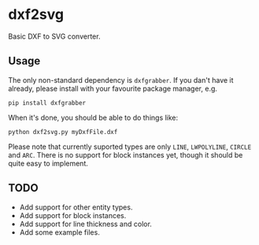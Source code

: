 # dxf2svg

Basic DXF to SVG converter.

## Usage

The only non-standard dependency is `dxfgrabber`.
If you dan't have it already, please install with
your favourite package manager, e.g.
```
pip install dxfgrabber
```
When it's done, you should be able to do things like:
```
python dxf2svg.py myDxfFile.dxf
```
Please note that currently suported types are only `LINE`, `LWPOLYLINE`, `CIRCLE` and `ARC`.
There is no support for block instances yet, though it should be quite easy to implement.

## TODO

* Add support for other entity types.
* Add support for block instances.
* Add support for line thickness and color.
* Add some example files.

